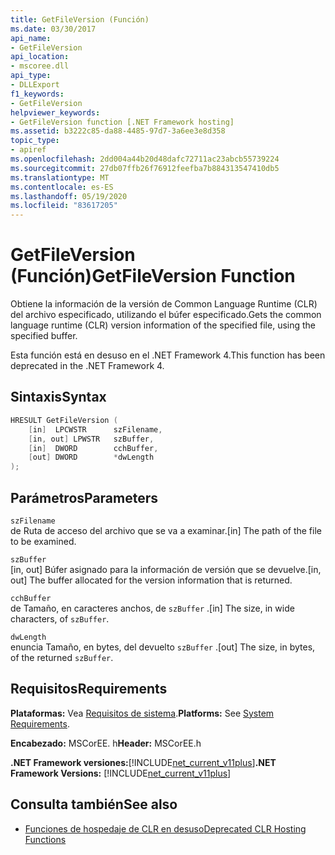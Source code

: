 ```yaml
---
title: GetFileVersion (Función)
ms.date: 03/30/2017
api_name:
- GetFileVersion
api_location:
- mscoree.dll
api_type:
- DLLExport
f1_keywords:
- GetFileVersion
helpviewer_keywords:
- GetFileVersion function [.NET Framework hosting]
ms.assetid: b3222c85-da88-4485-97d7-3a6ee3e8d358
topic_type:
- apiref
ms.openlocfilehash: 2dd004a44b20d48dafc72711ac23abcb55739224
ms.sourcegitcommit: 27db07ffb26f76912feefba7b884313547410db5
ms.translationtype: MT
ms.contentlocale: es-ES
ms.lasthandoff: 05/19/2020
ms.locfileid: "83617205"
---
```

# <a name="getfileversion-function"></a><span data-ttu-id="317c6-102">GetFileVersion (Función)</span><span class="sxs-lookup"><span data-stu-id="317c6-102">GetFileVersion Function</span></span>
<span data-ttu-id="317c6-103">Obtiene la información de la versión de Common Language Runtime (CLR) del archivo especificado, utilizando el búfer especificado.</span><span class="sxs-lookup"><span data-stu-id="317c6-103">Gets the common language runtime (CLR) version information of the specified file, using the specified buffer.</span></span>  
  
 <span data-ttu-id="317c6-104">Esta función está en desuso en el .NET Framework 4.</span><span class="sxs-lookup"><span data-stu-id="317c6-104">This function has been deprecated in the .NET Framework 4.</span></span>  
  
## <a name="syntax"></a><span data-ttu-id="317c6-105">Sintaxis</span><span class="sxs-lookup"><span data-stu-id="317c6-105">Syntax</span></span>  
  
```cpp  
HRESULT GetFileVersion (  
    [in]  LPCWSTR      szFilename,
    [in, out] LPWSTR   szBuffer,
    [in]  DWORD        cchBuffer,
    [out] DWORD        *dwLength  
);  
```  
  
## <a name="parameters"></a><span data-ttu-id="317c6-106">Parámetros</span><span class="sxs-lookup"><span data-stu-id="317c6-106">Parameters</span></span>  
 `szFilename`  
 <span data-ttu-id="317c6-107">de Ruta de acceso del archivo que se va a examinar.</span><span class="sxs-lookup"><span data-stu-id="317c6-107">[in] The path of the file to be examined.</span></span>  
  
 `szBuffer`  
 <span data-ttu-id="317c6-108">[in, out] Búfer asignado para la información de versión que se devuelve.</span><span class="sxs-lookup"><span data-stu-id="317c6-108">[in, out] The buffer allocated for the version information that is returned.</span></span>  
  
 `cchBuffer`  
 <span data-ttu-id="317c6-109">de Tamaño, en caracteres anchos, de `szBuffer` .</span><span class="sxs-lookup"><span data-stu-id="317c6-109">[in] The size, in wide characters, of `szBuffer`.</span></span>  
  
 `dwLength`  
 <span data-ttu-id="317c6-110">enuncia Tamaño, en bytes, del devuelto `szBuffer` .</span><span class="sxs-lookup"><span data-stu-id="317c6-110">[out] The size, in bytes, of the returned `szBuffer`.</span></span>  
  
## <a name="requirements"></a><span data-ttu-id="317c6-111">Requisitos</span><span class="sxs-lookup"><span data-stu-id="317c6-111">Requirements</span></span>  
 <span data-ttu-id="317c6-112">**Plataformas:** Vea [Requisitos de sistema](../../get-started/system-requirements.md).</span><span class="sxs-lookup"><span data-stu-id="317c6-112">**Platforms:** See [System Requirements](../../get-started/system-requirements.md).</span></span>  
  
 <span data-ttu-id="317c6-113">**Encabezado:** MSCorEE. h</span><span class="sxs-lookup"><span data-stu-id="317c6-113">**Header:** MSCorEE.h</span></span>  
  
 <span data-ttu-id="317c6-114">**.NET Framework versiones:**[!INCLUDE[net_current_v11plus](../../../../includes/net-current-v11plus-md.md)]</span><span class="sxs-lookup"><span data-stu-id="317c6-114">**.NET Framework Versions:** [!INCLUDE[net_current_v11plus](../../../../includes/net-current-v11plus-md.md)]</span></span>  
  
## <a name="see-also"></a><span data-ttu-id="317c6-115">Consulta también</span><span class="sxs-lookup"><span data-stu-id="317c6-115">See also</span></span>

- [<span data-ttu-id="317c6-116">Funciones de hospedaje de CLR en desuso</span><span class="sxs-lookup"><span data-stu-id="317c6-116">Deprecated CLR Hosting Functions</span></span>](deprecated-clr-hosting-functions.md)

